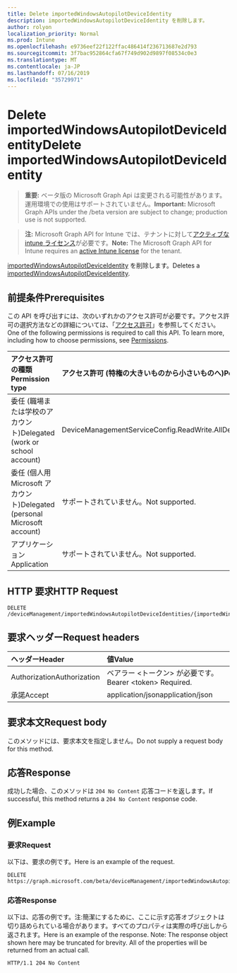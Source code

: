 ```yaml
---
title: Delete importedWindowsAutopilotDeviceIdentity
description: importedWindowsAutopilotDeviceIdentity を削除します。
author: rolyon
localization_priority: Normal
ms.prod: Intune
ms.openlocfilehash: e9736eef22f122ffac486414f236713687e2d793
ms.sourcegitcommit: 3f7bac952864cfa67f749d902d9897f08534c0e3
ms.translationtype: MT
ms.contentlocale: ja-JP
ms.lasthandoff: 07/16/2019
ms.locfileid: "35729971"
---
```

# <a name="delete-importedwindowsautopilotdeviceidentity"></a><span data-ttu-id="4098c-103">Delete importedWindowsAutopilotDeviceIdentity</span><span class="sxs-lookup"><span data-stu-id="4098c-103">Delete importedWindowsAutopilotDeviceIdentity</span></span>

> <span data-ttu-id="4098c-104">**重要:** ベータ版の Microsoft Graph Api は変更される可能性があります。運用環境での使用はサポートされていません。</span><span class="sxs-lookup"><span data-stu-id="4098c-104">**Important:** Microsoft Graph APIs under the /beta version are subject to change; production use is not supported.</span></span>

> <span data-ttu-id="4098c-105">**注:** Microsoft Graph API for Intune では、テナントに対して[アクティブな intune ライセンス](https://go.microsoft.com/fwlink/?linkid=839381)が必要です。</span><span class="sxs-lookup"><span data-stu-id="4098c-105">**Note:** The Microsoft Graph API for Intune requires an [active Intune license](https://go.microsoft.com/fwlink/?linkid=839381) for the tenant.</span></span>

<span data-ttu-id="4098c-106">[importedWindowsAutopilotDeviceIdentity](../resources/intune-enrollment-importedwindowsautopilotdeviceidentity.md) を削除します。</span><span class="sxs-lookup"><span data-stu-id="4098c-106">Deletes a [importedWindowsAutopilotDeviceIdentity](../resources/intune-enrollment-importedwindowsautopilotdeviceidentity.md).</span></span>

## <a name="prerequisites"></a><span data-ttu-id="4098c-107">前提条件</span><span class="sxs-lookup"><span data-stu-id="4098c-107">Prerequisites</span></span>
<span data-ttu-id="4098c-p101">この API を呼び出すには、次のいずれかのアクセス許可が必要です。アクセス許可の選択方法などの詳細については、「[アクセス許可](/graph/permissions-reference)」を参照してください。</span><span class="sxs-lookup"><span data-stu-id="4098c-p101">One of the following permissions is required to call this API. To learn more, including how to choose permissions, see [Permissions](/graph/permissions-reference).</span></span>

|<span data-ttu-id="4098c-110">アクセス許可の種類</span><span class="sxs-lookup"><span data-stu-id="4098c-110">Permission type</span></span>|<span data-ttu-id="4098c-111">アクセス許可 (特権の大きいものから小さいものへ)</span><span class="sxs-lookup"><span data-stu-id="4098c-111">Permissions (from most to least privileged)</span></span>|
|:---|:---|
|<span data-ttu-id="4098c-112">委任 (職場または学校のアカウント)</span><span class="sxs-lookup"><span data-stu-id="4098c-112">Delegated (work or school account)</span></span>|<span data-ttu-id="4098c-113">DeviceManagementServiceConfig.ReadWrite.All</span><span class="sxs-lookup"><span data-stu-id="4098c-113">DeviceManagementServiceConfig.ReadWrite.All</span></span>|
|<span data-ttu-id="4098c-114">委任 (個人用 Microsoft アカウント)</span><span class="sxs-lookup"><span data-stu-id="4098c-114">Delegated (personal Microsoft account)</span></span>|<span data-ttu-id="4098c-115">サポートされていません。</span><span class="sxs-lookup"><span data-stu-id="4098c-115">Not supported.</span></span>|
|<span data-ttu-id="4098c-116">アプリケーション</span><span class="sxs-lookup"><span data-stu-id="4098c-116">Application</span></span>|<span data-ttu-id="4098c-117">サポートされていません。</span><span class="sxs-lookup"><span data-stu-id="4098c-117">Not supported.</span></span>|

## <a name="http-request"></a><span data-ttu-id="4098c-118">HTTP 要求</span><span class="sxs-lookup"><span data-stu-id="4098c-118">HTTP Request</span></span>
<!-- {
  "blockType": "ignored"
}
-->
``` http
DELETE /deviceManagement/importedWindowsAutopilotDeviceIdentities/{importedWindowsAutopilotDeviceIdentityId}
```

## <a name="request-headers"></a><span data-ttu-id="4098c-119">要求ヘッダー</span><span class="sxs-lookup"><span data-stu-id="4098c-119">Request headers</span></span>
|<span data-ttu-id="4098c-120">ヘッダー</span><span class="sxs-lookup"><span data-stu-id="4098c-120">Header</span></span>|<span data-ttu-id="4098c-121">値</span><span class="sxs-lookup"><span data-stu-id="4098c-121">Value</span></span>|
|:---|:---|
|<span data-ttu-id="4098c-122">Authorization</span><span class="sxs-lookup"><span data-stu-id="4098c-122">Authorization</span></span>|<span data-ttu-id="4098c-123">ベアラー &lt;トークン&gt; が必要です。</span><span class="sxs-lookup"><span data-stu-id="4098c-123">Bearer &lt;token&gt; Required.</span></span>|
|<span data-ttu-id="4098c-124">承諾</span><span class="sxs-lookup"><span data-stu-id="4098c-124">Accept</span></span>|<span data-ttu-id="4098c-125">application/json</span><span class="sxs-lookup"><span data-stu-id="4098c-125">application/json</span></span>|

## <a name="request-body"></a><span data-ttu-id="4098c-126">要求本文</span><span class="sxs-lookup"><span data-stu-id="4098c-126">Request body</span></span>
<span data-ttu-id="4098c-127">このメソッドには、要求本文を指定しません。</span><span class="sxs-lookup"><span data-stu-id="4098c-127">Do not supply a request body for this method.</span></span>

## <a name="response"></a><span data-ttu-id="4098c-128">応答</span><span class="sxs-lookup"><span data-stu-id="4098c-128">Response</span></span>
<span data-ttu-id="4098c-129">成功した場合、このメソッドは `204 No Content` 応答コードを返します。</span><span class="sxs-lookup"><span data-stu-id="4098c-129">If successful, this method returns a `204 No Content` response code.</span></span>

## <a name="example"></a><span data-ttu-id="4098c-130">例</span><span class="sxs-lookup"><span data-stu-id="4098c-130">Example</span></span>

### <a name="request"></a><span data-ttu-id="4098c-131">要求</span><span class="sxs-lookup"><span data-stu-id="4098c-131">Request</span></span>
<span data-ttu-id="4098c-132">以下は、要求の例です。</span><span class="sxs-lookup"><span data-stu-id="4098c-132">Here is an example of the request.</span></span>
``` http
DELETE https://graph.microsoft.com/beta/deviceManagement/importedWindowsAutopilotDeviceIdentities/{importedWindowsAutopilotDeviceIdentityId}
```

### <a name="response"></a><span data-ttu-id="4098c-133">応答</span><span class="sxs-lookup"><span data-stu-id="4098c-133">Response</span></span>
<span data-ttu-id="4098c-p102">以下は、応答の例です。注:簡潔にするために、ここに示す応答オブジェクトは切り詰められている場合があります。すべてのプロパティは実際の呼び出しから返されます。</span><span class="sxs-lookup"><span data-stu-id="4098c-p102">Here is an example of the response. Note: The response object shown here may be truncated for brevity. All of the properties will be returned from an actual call.</span></span>
``` http
HTTP/1.1 204 No Content
```





